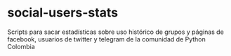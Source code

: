 # social-users-stats
Scripts para sacar estadísticas sobre uso histórico de grupos y páginas de facebook, usuarios de twitter y telegram de la comunidad de Python Colombia
